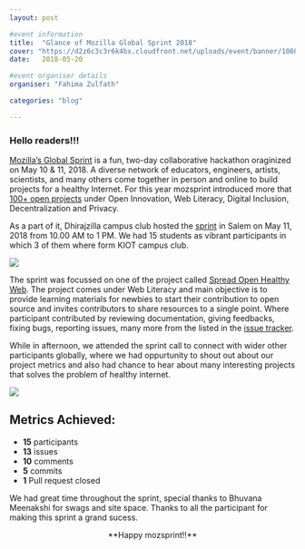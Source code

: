 ```yaml
---
layout: post

#event information
title:  "Glance of Mozilla Global Sprint 2018"
cover: "https://d2z6c3c3r6k4bx.cloudfront.net/uploads/event/banner/1060792/c9c3dbba894e40fa666059962177a16d.jpg"
date:   2018-05-20

#event organiser details
organiser: "Fahima Zulfath"

categories: "blog"

---
```


### Hello readers!!!



[Mozilla’s Global Sprint](https://foundation.mozilla.org/opportunity/global-sprint/) is a fun, two-day collaborative hackathon oraginized on May 10 & 11, 2018. A diverse network of educators, engineers, artists, scientists, 
and many others come together in person and online to build projects for a healthy Internet. For this year mozsprint introduced more that [100+ open projects](https://foundation.mozilla.org/opportunity/global-sprint/2018-projects/) under Open Innovation, Web Literacy, Digital Inclusion, Decentralization and Privacy.

As a part of it, Dhirajzilla campus club hosted the [sprint](https://ti.to/Mozilla/global-sprint-salem) in Salem on May 11, 2018 from 
10.00 AM to 1 PM. We had 15 students as vibrant participants in which 3 of them where form KIOT campus club. 

![](https://pbs.twimg.com/media/DcqExhkV0AAbmww.jpg)

The sprint was focussed on one of the project called [Spread Open Healthy Web](https://www.mozillapulse.org/entry/788). The project comes under Web Literacy and main objective is to provide learning materials for newbies to start their contribution to open source and invites contributors to share resources to a single point. Where participant contributed by reviewing documentation, giving feedbacks, fixing bugs, reporting issues, many more from the listed in the [issue tracker](https://github.com/SOHW/Blogs/issues/). 

While in afternoon, we attended the sprint call to connect with wider other participants globally, where we had oppurtunity to shout out about our project metrics and also had chance to hear about many interesting projects that solves the problem of healthy internet.

![](https://pbs.twimg.com/media/Dc7o7aBV4AAPtbt.jpg)
## Metrics Achieved:
* **15** participants
* **13** issues
* **10** comments
* **5** commits
* **1** Pull request closed

We had great time throughout the sprint, special thanks to Bhuvana Meenakshi for swags and site space. Thanks to all the participant for making this sprint a grand sucess.

<center>**Happy mozsprint!!**</centre>


